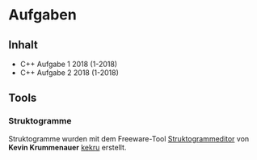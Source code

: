 # Aufgaben


## Inhalt
* C++ Aufgabe 1 2018 (1-2018)
* C++ Aufgabe 2 2018 (1-2018)

## Tools
### Struktogramme
Struktogramme wurden mit dem Freeware-Tool [Struktogrammeditor](http://www.whiledo.de/index.php?p=struktogrammeditor) von **Kevin Krummenauer** [kekru](https://github.com/kekru) erstellt.
